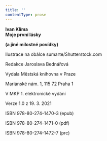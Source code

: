 ```yaml
---
title: ''
contentType: prose
---
```


<section>

**Ivan Klíma  
Moje první lásky**

**(a jiné milostné povídky)**

</section>

<section>

Ilustrace na obálce sumarte/Shutterstock.com

Redakce Jaroslava Bednářová

</section>

<section>

Vydala Městská knihovna v Praze

Mariánské nám. 1, 115 72 Praha 1

</section>

<section>

V MKP 1. elektronické vydání

Verze 1.0 z 19. 3. 2021

</section>

<section>

ISBN 978-80-274-1470-3 (epub)

ISBN 978-80-274-1471-0 (pdf)

ISBN 978-80-274-1472-7 (prc)

</section>
